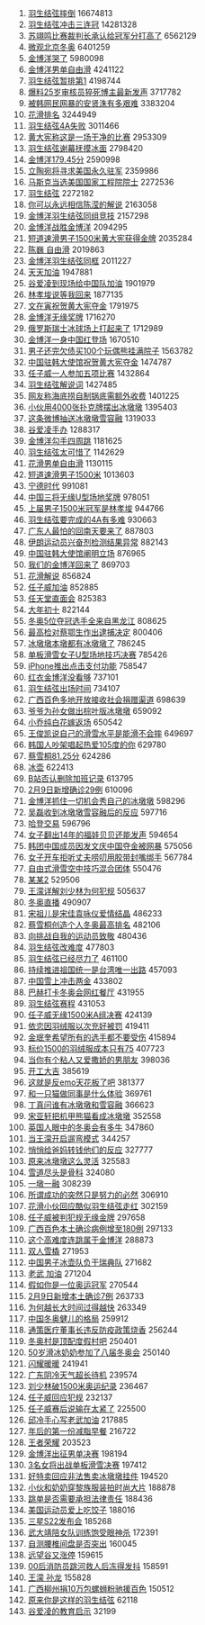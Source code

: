 1. [羽生结弦摔倒](https://s.weibo.com//weibo?q=%23%E7%BE%BD%E7%94%9F%E7%BB%93%E5%BC%A6%E6%91%94%E5%80%92%23&Refer=top) 16674813
2. [羽生结弦冲击三连冠](https://s.weibo.com//weibo?q=%23%E7%BE%BD%E7%94%9F%E7%BB%93%E5%BC%A6%E5%86%B2%E5%87%BB%E4%B8%89%E8%BF%9E%E5%86%A0%23&Refer=top) 14281328
3. [苏翊鸣比赛裁判长承认给冠军分打高了](https://s.weibo.com//weibo?q=%23%E8%8B%8F%E7%BF%8A%E9%B8%A3%E6%AF%94%E8%B5%9B%E8%A3%81%E5%88%A4%E9%95%BF%E6%89%BF%E8%AE%A4%E7%BB%99%E5%86%A0%E5%86%9B%E5%88%86%E6%89%93%E9%AB%98%E4%BA%86%23&Refer=top) 6562129
4. [微观北京冬奥](https://s.weibo.com//weibo?q=%23%E5%BE%AE%E8%A7%82%E5%8C%97%E4%BA%AC%E5%86%AC%E5%A5%A5%23&Refer=top) 6401259
5. [金博洋哭了](https://s.weibo.com//weibo?q=%23%E9%87%91%E5%8D%9A%E6%B4%8B%E5%93%AD%E4%BA%86%23&Refer=top) 5980098
6. [金博洋男单自由滑](https://s.weibo.com//weibo?q=%23%E9%87%91%E5%8D%9A%E6%B4%8B%E7%94%B7%E5%8D%95%E8%87%AA%E7%94%B1%E6%BB%91%23&Refer=top) 4241122
7. [羽生结弦暂排第1](https://s.weibo.com//weibo?q=%23%E7%BE%BD%E7%94%9F%E7%BB%93%E5%BC%A6%E6%9A%82%E6%8E%92%E7%AC%AC1%23&Refer=top) 4198744
8. [爆料25岁审核员猝死博主最新发声](https://s.weibo.com//weibo?q=%23%E7%88%86%E6%96%9925%E5%B2%81%E5%AE%A1%E6%A0%B8%E5%91%98%E7%8C%9D%E6%AD%BB%E5%8D%9A%E4%B8%BB%E6%9C%80%E6%96%B0%E5%8F%91%E5%A3%B0%23&Refer=top) 3717782
9. [被韩网民网暴的安贤洙有多艰难](https://s.weibo.com//weibo?q=%23%E8%A2%AB%E9%9F%A9%E7%BD%91%E6%B0%91%E7%BD%91%E6%9A%B4%E7%9A%84%E5%AE%89%E8%B4%A4%E6%B4%99%E6%9C%89%E5%A4%9A%E8%89%B0%E9%9A%BE%23&Refer=top) 3383204
10. [花滑排名](https://s.weibo.com//weibo?q=%E8%8A%B1%E6%BB%91%E6%8E%92%E5%90%8D&Refer=top) 3244949
11. [羽生结弦4A失败](https://s.weibo.com//weibo?q=%23%E7%BE%BD%E7%94%9F%E7%BB%93%E5%BC%A64A%E5%A4%B1%E8%B4%A5%23&Refer=top) 3011466
12. [黄大宪称这是一场干净的比赛](https://s.weibo.com//weibo?q=%23%E9%BB%84%E5%A4%A7%E5%AE%AA%E7%A7%B0%E8%BF%99%E6%98%AF%E4%B8%80%E5%9C%BA%E5%B9%B2%E5%87%80%E7%9A%84%E6%AF%94%E8%B5%9B%23&Refer=top) 2953309
13. [羽生结弦谢幕抚摸冰面](https://s.weibo.com//weibo?q=%23%E7%BE%BD%E7%94%9F%E7%BB%93%E5%BC%A6%E8%B0%A2%E5%B9%95%E6%8A%9A%E6%91%B8%E5%86%B0%E9%9D%A2%23&Refer=top) 2798420
14. [金博洋179.45分](https://s.weibo.com//weibo?q=%23%E9%87%91%E5%8D%9A%E6%B4%8B179.45%E5%88%86%23&Refer=top) 2590998
15. [立陶宛将寻求美国永久驻军](https://s.weibo.com//weibo?q=%23%E7%AB%8B%E9%99%B6%E5%AE%9B%E5%B0%86%E5%AF%BB%E6%B1%82%E7%BE%8E%E5%9B%BD%E6%B0%B8%E4%B9%85%E9%A9%BB%E5%86%9B%23&Refer=top) 2359986
16. [马斯克当选美国国家工程院院士](https://s.weibo.com//weibo?q=%23%E9%A9%AC%E6%96%AF%E5%85%8B%E5%BD%93%E9%80%89%E7%BE%8E%E5%9B%BD%E5%9B%BD%E5%AE%B6%E5%B7%A5%E7%A8%8B%E9%99%A2%E9%99%A2%E5%A3%AB%23&Refer=top) 2272536
17. [羽生结弦](https://s.weibo.com//weibo?q=%E7%BE%BD%E7%94%9F%E7%BB%93%E5%BC%A6&Refer=top) 2272182
18. [你可以永远相信陈滢的解说](https://s.weibo.com//weibo?q=%23%E4%BD%A0%E5%8F%AF%E4%BB%A5%E6%B0%B8%E8%BF%9C%E7%9B%B8%E4%BF%A1%E9%99%88%E6%BB%A2%E7%9A%84%E8%A7%A3%E8%AF%B4%23&Refer=top) 2163058
19. [金博洋羽生结弦同组竞技](https://s.weibo.com//weibo?q=%23%E9%87%91%E5%8D%9A%E6%B4%8B%E7%BE%BD%E7%94%9F%E7%BB%93%E5%BC%A6%E5%90%8C%E7%BB%84%E7%AB%9E%E6%8A%80%23&Refer=top) 2157298
20. [金博洋战胜金博洋](https://s.weibo.com//weibo?q=%23%E9%87%91%E5%8D%9A%E6%B4%8B%E6%88%98%E8%83%9C%E9%87%91%E5%8D%9A%E6%B4%8B%23&Refer=top) 2094295
21. [短道速滑男子1500米黄大宪获得金牌](https://s.weibo.com//weibo?q=%23%E7%9F%AD%E9%81%93%E9%80%9F%E6%BB%91%E7%94%B7%E5%AD%901500%E7%B1%B3%E9%BB%84%E5%A4%A7%E5%AE%AA%E8%8E%B7%E5%BE%97%E9%87%91%E7%89%8C%23&Refer=top) 2035284
22. [陈巍 自由滑](https://s.weibo.com//weibo?q=%E9%99%88%E5%B7%8D%20%E8%87%AA%E7%94%B1%E6%BB%91&Refer=top) 2019863
23. [金博洋羽生结弦同框](https://s.weibo.com//weibo?q=%23%E9%87%91%E5%8D%9A%E6%B4%8B%E7%BE%BD%E7%94%9F%E7%BB%93%E5%BC%A6%E5%90%8C%E6%A1%86%23&Refer=top) 2011227
24. [天天加油](https://s.weibo.com//weibo?q=%E5%A4%A9%E5%A4%A9%E5%8A%A0%E6%B2%B9&Refer=top) 1947881
25. [谷爱凌到现场给中国队加油](https://s.weibo.com//weibo?q=%23%E8%B0%B7%E7%88%B1%E5%87%8C%E5%88%B0%E7%8E%B0%E5%9C%BA%E7%BB%99%E4%B8%AD%E5%9B%BD%E9%98%9F%E5%8A%A0%E6%B2%B9%23&Refer=top) 1901979
26. [林孝埈说等我回来](https://s.weibo.com//weibo?q=%23%E6%9E%97%E5%AD%9D%E5%9F%88%E8%AF%B4%E7%AD%89%E6%88%91%E5%9B%9E%E6%9D%A5%23&Refer=top) 1877135
27. [文在寅祝贺黄大宪夺金](https://s.weibo.com//weibo?q=%23%E6%96%87%E5%9C%A8%E5%AF%85%E7%A5%9D%E8%B4%BA%E9%BB%84%E5%A4%A7%E5%AE%AA%E5%A4%BA%E9%87%91%23&Refer=top) 1791975
28. [金博洋无缘奖牌](https://s.weibo.com//weibo?q=%23%E9%87%91%E5%8D%9A%E6%B4%8B%E6%97%A0%E7%BC%98%E5%A5%96%E7%89%8C%23&Refer=top) 1716270
29. [俄罗斯瑞士冰球场上打起来了](https://s.weibo.com//weibo?q=%23%E4%BF%84%E7%BD%97%E6%96%AF%E7%91%9E%E5%A3%AB%E5%86%B0%E7%90%83%E5%9C%BA%E4%B8%8A%E6%89%93%E8%B5%B7%E6%9D%A5%E4%BA%86%23&Refer=top) 1712989
30. [金博洋一身中国红登场](https://s.weibo.com//weibo?q=%23%E9%87%91%E5%8D%9A%E6%B4%8B%E4%B8%80%E8%BA%AB%E4%B8%AD%E5%9B%BD%E7%BA%A2%E7%99%BB%E5%9C%BA%23&Refer=top) 1670510
31. [男子还完欠债买100个玩偶熊挂满院子](https://s.weibo.com//weibo?q=%23%E7%94%B7%E5%AD%90%E8%BF%98%E5%AE%8C%E6%AC%A0%E5%80%BA%E4%B9%B0100%E4%B8%AA%E7%8E%A9%E5%81%B6%E7%86%8A%E6%8C%82%E6%BB%A1%E9%99%A2%E5%AD%90%23&Refer=top) 1563782
32. [中国驻韩大使馆祝贺黄大宪夺金](https://s.weibo.com//weibo?q=%23%E4%B8%AD%E5%9B%BD%E9%A9%BB%E9%9F%A9%E5%A4%A7%E4%BD%BF%E9%A6%86%E7%A5%9D%E8%B4%BA%E9%BB%84%E5%A4%A7%E5%AE%AA%E5%A4%BA%E9%87%91%23&Refer=top) 1474787
33. [任子威一人参加五项比赛](https://s.weibo.com//weibo?q=%23%E4%BB%BB%E5%AD%90%E5%A8%81%E4%B8%80%E4%BA%BA%E5%8F%82%E5%8A%A0%E4%BA%94%E9%A1%B9%E6%AF%94%E8%B5%9B%23&Refer=top) 1432864
34. [羽生结弦解说词](https://s.weibo.com//weibo?q=%E7%BE%BD%E7%94%9F%E7%BB%93%E5%BC%A6%E8%A7%A3%E8%AF%B4%E8%AF%8D&Refer=top) 1427485
35. [网友称海底捞自制锅底需额外收费](https://s.weibo.com//weibo?q=%23%E7%BD%91%E5%8F%8B%E7%A7%B0%E6%B5%B7%E5%BA%95%E6%8D%9E%E8%87%AA%E5%88%B6%E9%94%85%E5%BA%95%E9%9C%80%E9%A2%9D%E5%A4%96%E6%94%B6%E8%B4%B9%23&Refer=top) 1401225
36. [小伙用4000张扑克牌摆出冰墩墩](https://s.weibo.com//weibo?q=%23%E5%B0%8F%E4%BC%99%E7%94%A84000%E5%BC%A0%E6%89%91%E5%85%8B%E7%89%8C%E6%91%86%E5%87%BA%E5%86%B0%E5%A2%A9%E5%A2%A9%23&Refer=top) 1395403
37. [这条微博抽送冰墩墩雪容融](https://s.weibo.com//weibo?q=%23%E8%BF%99%E6%9D%A1%E5%BE%AE%E5%8D%9A%E6%8A%BD%E9%80%81%E5%86%B0%E5%A2%A9%E5%A2%A9%E9%9B%AA%E5%AE%B9%E8%9E%8D%23&Refer=top) 1319033
38. [谷爱凌手办](https://s.weibo.com//weibo?q=%23%E8%B0%B7%E7%88%B1%E5%87%8C%E6%89%8B%E5%8A%9E%23&Refer=top) 1288317
39. [金博洋勾手四周跳](https://s.weibo.com//weibo?q=%23%E9%87%91%E5%8D%9A%E6%B4%8B%E5%8B%BE%E6%89%8B%E5%9B%9B%E5%91%A8%E8%B7%B3%23&Refer=top) 1181625
40. [羽生结弦太可惜了](https://s.weibo.com//weibo?q=%23%E7%BE%BD%E7%94%9F%E7%BB%93%E5%BC%A6%E5%A4%AA%E5%8F%AF%E6%83%9C%E4%BA%86%23&Refer=top) 1142629
41. [花滑男单自由滑](https://s.weibo.com//weibo?q=%23%E8%8A%B1%E6%BB%91%E7%94%B7%E5%8D%95%E8%87%AA%E7%94%B1%E6%BB%91%23&Refer=top) 1130115
42. [短道速滑男子1500米](https://s.weibo.com//weibo?q=%23%E7%9F%AD%E9%81%93%E9%80%9F%E6%BB%91%E7%94%B7%E5%AD%901500%E7%B1%B3%23&Refer=top) 1013603
43. [宁德时代](https://s.weibo.com//weibo?q=%23%E5%AE%81%E5%BE%B7%E6%97%B6%E4%BB%A3%23&Refer=top) 991081
44. [中国三将无缘U型场地奖牌](https://s.weibo.com//weibo?q=%23%E4%B8%AD%E5%9B%BD%E4%B8%89%E5%B0%86%E6%97%A0%E7%BC%98U%E5%9E%8B%E5%9C%BA%E5%9C%B0%E5%A5%96%E7%89%8C%23&Refer=top) 978051
45. [上届男子1500米冠军是林孝埈](https://s.weibo.com//weibo?q=%23%E4%B8%8A%E5%B1%8A%E7%94%B7%E5%AD%901500%E7%B1%B3%E5%86%A0%E5%86%9B%E6%98%AF%E6%9E%97%E5%AD%9D%E5%9F%88%23&Refer=top) 944766
46. [羽生结弦要完成的4A有多难](https://s.weibo.com//weibo?q=%23%E7%BE%BD%E7%94%9F%E7%BB%93%E5%BC%A6%E8%A6%81%E5%AE%8C%E6%88%90%E7%9A%844A%E6%9C%89%E5%A4%9A%E9%9A%BE%23&Refer=top) 930663
47. [广东人最怕的回南天要来了](https://s.weibo.com//weibo?q=%23%E5%B9%BF%E4%B8%9C%E4%BA%BA%E6%9C%80%E6%80%95%E7%9A%84%E5%9B%9E%E5%8D%97%E5%A4%A9%E8%A6%81%E6%9D%A5%E4%BA%86%23&Refer=top) 887803
48. [伊朗运动员兴奋剂检测结果异常](https://s.weibo.com//weibo?q=%23%E4%BC%8A%E6%9C%97%E8%BF%90%E5%8A%A8%E5%91%98%E5%85%B4%E5%A5%8B%E5%89%82%E6%A3%80%E6%B5%8B%E7%BB%93%E6%9E%9C%E5%BC%82%E5%B8%B8%23&Refer=top) 882143
49. [中国驻韩大使馆阐明立场](https://s.weibo.com//weibo?q=%23%E4%B8%AD%E5%9B%BD%E9%A9%BB%E9%9F%A9%E5%A4%A7%E4%BD%BF%E9%A6%86%E9%98%90%E6%98%8E%E7%AB%8B%E5%9C%BA%23&Refer=top) 876965
50. [我们的金博洋回来了](https://s.weibo.com//weibo?q=%23%E6%88%91%E4%BB%AC%E7%9A%84%E9%87%91%E5%8D%9A%E6%B4%8B%E5%9B%9E%E6%9D%A5%E4%BA%86%23&Refer=top) 869703
51. [花滑解说](https://s.weibo.com//weibo?q=%E8%8A%B1%E6%BB%91%E8%A7%A3%E8%AF%B4&Refer=top) 856824
52. [任子威加油](https://s.weibo.com//weibo?q=%23%E4%BB%BB%E5%AD%90%E5%A8%81%E5%8A%A0%E6%B2%B9%23&Refer=top) 852885
53. [任天堂直面会](https://s.weibo.com//weibo?q=%23%E4%BB%BB%E5%A4%A9%E5%A0%82%E7%9B%B4%E9%9D%A2%E4%BC%9A%23&Refer=top) 825383
54. [大年初十](https://s.weibo.com//weibo?q=%E5%A4%A7%E5%B9%B4%E5%88%9D%E5%8D%81&Refer=top) 822144
55. [冬奥5位夺冠选手全来自黑龙江](https://s.weibo.com//weibo?q=%23%E5%86%AC%E5%A5%A55%E4%BD%8D%E5%A4%BA%E5%86%A0%E9%80%89%E6%89%8B%E5%85%A8%E6%9D%A5%E8%87%AA%E9%BB%91%E9%BE%99%E6%B1%9F%23&Refer=top) 808625
56. [最高检对蔡鄂生作出逮捕决定](https://s.weibo.com//weibo?q=%23%E6%9C%80%E9%AB%98%E6%A3%80%E5%AF%B9%E8%94%A1%E9%84%82%E7%94%9F%E4%BD%9C%E5%87%BA%E9%80%AE%E6%8D%95%E5%86%B3%E5%AE%9A%23&Refer=top) 800406
57. [冰墩墩本墩都有冰墩墩了](https://s.weibo.com//weibo?q=%23%E5%86%B0%E5%A2%A9%E5%A2%A9%E6%9C%AC%E5%A2%A9%E9%83%BD%E6%9C%89%E5%86%B0%E5%A2%A9%E5%A2%A9%E4%BA%86%23&Refer=top) 786245
58. [单板滑雪女子U型场地技巧决赛](https://s.weibo.com//weibo?q=%23%E5%8D%95%E6%9D%BF%E6%BB%91%E9%9B%AA%E5%A5%B3%E5%AD%90U%E5%9E%8B%E5%9C%BA%E5%9C%B0%E6%8A%80%E5%B7%A7%E5%86%B3%E8%B5%9B%23&Refer=top) 785426
59. [iPhone推出点击支付功能](https://s.weibo.com//weibo?q=%23iPhone%E6%8E%A8%E5%87%BA%E7%82%B9%E5%87%BB%E6%94%AF%E4%BB%98%E5%8A%9F%E8%83%BD%23&Refer=top) 758547
60. [红衣金博洋没看够](https://s.weibo.com//weibo?q=%23%E7%BA%A2%E8%A1%A3%E9%87%91%E5%8D%9A%E6%B4%8B%E6%B2%A1%E7%9C%8B%E5%A4%9F%23&Refer=top) 737101
61. [羽生结弦出场时间](https://s.weibo.com//weibo?q=%23%E7%BE%BD%E7%94%9F%E7%BB%93%E5%BC%A6%E5%87%BA%E5%9C%BA%E6%97%B6%E9%97%B4%23&Refer=top) 734107
62. [广西百色多地开放接收社会捐赠渠道](https://s.weibo.com//weibo?q=%23%E5%B9%BF%E8%A5%BF%E7%99%BE%E8%89%B2%E5%A4%9A%E5%9C%B0%E5%BC%80%E6%94%BE%E6%8E%A5%E6%94%B6%E7%A4%BE%E4%BC%9A%E6%8D%90%E8%B5%A0%E6%B8%A0%E9%81%93%23&Refer=top) 698639
63. [爷爷为孙女做出棕叶版冰墩墩](https://s.weibo.com//weibo?q=%23%E7%88%B7%E7%88%B7%E4%B8%BA%E5%AD%99%E5%A5%B3%E5%81%9A%E5%87%BA%E6%A3%95%E5%8F%B6%E7%89%88%E5%86%B0%E5%A2%A9%E5%A2%A9%23&Refer=top) 659092
64. [小乔纯白花嫁返场](https://s.weibo.com//weibo?q=%23%E5%B0%8F%E4%B9%94%E7%BA%AF%E7%99%BD%E8%8A%B1%E5%AB%81%E8%BF%94%E5%9C%BA%23&Refer=top) 650542
65. [王俊凯说自己的滑雪水平是能滑不会摔](https://s.weibo.com//weibo?q=%23%E7%8E%8B%E4%BF%8A%E5%87%AF%E8%AF%B4%E8%87%AA%E5%B7%B1%E7%9A%84%E6%BB%91%E9%9B%AA%E6%B0%B4%E5%B9%B3%E6%98%AF%E8%83%BD%E6%BB%91%E4%B8%8D%E4%BC%9A%E6%91%94%23&Refer=top) 649697
66. [韩国人吵架唱起热爱105度的你](https://s.weibo.com//weibo?q=%E9%9F%A9%E5%9B%BD%E4%BA%BA%E5%90%B5%E6%9E%B6%E5%94%B1%E8%B5%B7%E7%83%AD%E7%88%B1105%E5%BA%A6%E7%9A%84%E4%BD%A0&Refer=top) 629780
67. [蔡雪桐81.25分](https://s.weibo.com//weibo?q=%23%E8%94%A1%E9%9B%AA%E6%A1%9081.25%E5%88%86%23&Refer=top) 624286
68. [冰壶](https://s.weibo.com//weibo?q=%E5%86%B0%E5%A3%B6&Refer=top) 622413
69. [B站否认删除加班记录](https://s.weibo.com//weibo?q=%23B%E7%AB%99%E5%90%A6%E8%AE%A4%E5%88%A0%E9%99%A4%E5%8A%A0%E7%8F%AD%E8%AE%B0%E5%BD%95%23&Refer=top) 613795
70. [2月9日新增确诊29例](https://s.weibo.com//weibo?q=%232%E6%9C%889%E6%97%A5%E6%96%B0%E5%A2%9E%E7%A1%AE%E8%AF%8A29%E4%BE%8B%23&Refer=top) 610096
71. [金博洋抓住一切机会秀自己的冰墩墩](https://s.weibo.com//weibo?q=%23%E9%87%91%E5%8D%9A%E6%B4%8B%E6%8A%93%E4%BD%8F%E4%B8%80%E5%88%87%E6%9C%BA%E4%BC%9A%E7%A7%80%E8%87%AA%E5%B7%B1%E7%9A%84%E5%86%B0%E5%A2%A9%E5%A2%A9%23&Refer=top) 598296
72. [吴磊收到冰墩墩雪容融后的反应](https://s.weibo.com//weibo?q=%23%E5%90%B4%E7%A3%8A%E6%94%B6%E5%88%B0%E5%86%B0%E5%A2%A9%E5%A2%A9%E9%9B%AA%E5%AE%B9%E8%9E%8D%E5%90%8E%E7%9A%84%E5%8F%8D%E5%BA%94%23&Refer=top) 597716
73. [哈登交易](https://s.weibo.com//weibo?q=%E5%93%88%E7%99%BB%E4%BA%A4%E6%98%93&Refer=top) 596796
74. [女子翻出14年的福娃贝贝还能发声](https://s.weibo.com//weibo?q=%23%E5%A5%B3%E5%AD%90%E7%BF%BB%E5%87%BA14%E5%B9%B4%E7%9A%84%E7%A6%8F%E5%A8%83%E8%B4%9D%E8%B4%9D%E8%BF%98%E8%83%BD%E5%8F%91%E5%A3%B0%23&Refer=top) 594654
75. [韩团中国成员因发文庆中国夺金被网暴](https://s.weibo.com//weibo?q=%23%E9%9F%A9%E5%9B%A2%E4%B8%AD%E5%9B%BD%E6%88%90%E5%91%98%E5%9B%A0%E5%8F%91%E6%96%87%E5%BA%86%E4%B8%AD%E5%9B%BD%E5%A4%BA%E9%87%91%E8%A2%AB%E7%BD%91%E6%9A%B4%23&Refer=top) 575056
76. [女子开车拒听丈夫唠叨用胶带封嘴绑手](https://s.weibo.com//weibo?q=%23%E5%A5%B3%E5%AD%90%E5%BC%80%E8%BD%A6%E6%8B%92%E5%90%AC%E4%B8%88%E5%A4%AB%E5%94%A0%E5%8F%A8%E7%94%A8%E8%83%B6%E5%B8%A6%E5%B0%81%E5%98%B4%E7%BB%91%E6%89%8B%23&Refer=top) 567784
77. [自由式滑雪空中技巧混合团体](https://s.weibo.com//weibo?q=%23%E8%87%AA%E7%94%B1%E5%BC%8F%E6%BB%91%E9%9B%AA%E7%A9%BA%E4%B8%AD%E6%8A%80%E5%B7%A7%E6%B7%B7%E5%90%88%E5%9B%A2%E4%BD%93%23&Refer=top) 550476
78. [某某2](https://s.weibo.com//weibo?q=%E6%9F%90%E6%9F%902&Refer=top) 529506
79. [王濛详解刘少林为何犯规](https://s.weibo.com//weibo?q=%23%E7%8E%8B%E6%BF%9B%E8%AF%A6%E8%A7%A3%E5%88%98%E5%B0%91%E6%9E%97%E4%B8%BA%E4%BD%95%E7%8A%AF%E8%A7%84%23&Refer=top) 505637
80. [冬奥直播](https://s.weibo.com//weibo?q=%E5%86%AC%E5%A5%A5%E7%9B%B4%E6%92%AD&Refer=top) 490907
81. [宋祖儿是宋佳袁咏仪爱情结晶](https://s.weibo.com//weibo?q=%23%E5%AE%8B%E7%A5%96%E5%84%BF%E6%98%AF%E5%AE%8B%E4%BD%B3%E8%A2%81%E5%92%8F%E4%BB%AA%E7%88%B1%E6%83%85%E7%BB%93%E6%99%B6%23&Refer=top) 486233
82. [蔡雪桐创造个人冬奥最高排名](https://s.weibo.com//weibo?q=%23%E8%94%A1%E9%9B%AA%E6%A1%90%E5%88%9B%E9%80%A0%E4%B8%AA%E4%BA%BA%E5%86%AC%E5%A5%A5%E6%9C%80%E9%AB%98%E6%8E%92%E5%90%8D%23&Refer=top) 482106
83. [向挑战自我的运动员致敬](https://s.weibo.com//weibo?q=%23%E5%90%91%E6%8C%91%E6%88%98%E8%87%AA%E6%88%91%E7%9A%84%E8%BF%90%E5%8A%A8%E5%91%98%E8%87%B4%E6%95%AC%23&Refer=top) 480436
84. [羽生结弦改难度](https://s.weibo.com//weibo?q=%E7%BE%BD%E7%94%9F%E7%BB%93%E5%BC%A6%E6%94%B9%E9%9A%BE%E5%BA%A6&Refer=top) 477803
85. [羽生结弦已经尽力了](https://s.weibo.com//weibo?q=%23%E7%BE%BD%E7%94%9F%E7%BB%93%E5%BC%A6%E5%B7%B2%E7%BB%8F%E5%B0%BD%E5%8A%9B%E4%BA%86%23&Refer=top) 461100
86. [持续推进祖国统一是台湾唯一出路](https://s.weibo.com//weibo?q=%23%E6%8C%81%E7%BB%AD%E6%8E%A8%E8%BF%9B%E7%A5%96%E5%9B%BD%E7%BB%9F%E4%B8%80%E6%98%AF%E5%8F%B0%E6%B9%BE%E5%94%AF%E4%B8%80%E5%87%BA%E8%B7%AF%23&Refer=top) 457093
87. [中国雪上冲击两金](https://s.weibo.com//weibo?q=%23%E4%B8%AD%E5%9B%BD%E9%9B%AA%E4%B8%8A%E5%86%B2%E5%87%BB%E4%B8%A4%E9%87%91%23&Refer=top) 433802
88. [巴赫打卡冬奥会网红餐厅](https://s.weibo.com//weibo?q=%23%E5%B7%B4%E8%B5%AB%E6%89%93%E5%8D%A1%E5%86%AC%E5%A5%A5%E4%BC%9A%E7%BD%91%E7%BA%A2%E9%A4%90%E5%8E%85%23&Refer=top) 431955
89. [羽生结弦赛程](https://s.weibo.com//weibo?q=%E7%BE%BD%E7%94%9F%E7%BB%93%E5%BC%A6%E8%B5%9B%E7%A8%8B&Refer=top) 431053
90. [任子威无缘1500米A组决赛](https://s.weibo.com//weibo?q=%23%E4%BB%BB%E5%AD%90%E5%A8%81%E6%97%A0%E7%BC%981500%E7%B1%B3A%E7%BB%84%E5%86%B3%E8%B5%9B%23&Refer=top) 424139
91. [依恋因羽绒服以次充好被罚](https://s.weibo.com//weibo?q=%23%E4%BE%9D%E6%81%8B%E5%9B%A0%E7%BE%BD%E7%BB%92%E6%9C%8D%E4%BB%A5%E6%AC%A1%E5%85%85%E5%A5%BD%E8%A2%AB%E7%BD%9A%23&Refer=top) 419411
92. [金珉奎希望所有的选手都不要受伤](https://s.weibo.com//weibo?q=%23%E9%87%91%E7%8F%89%E5%A5%8E%E5%B8%8C%E6%9C%9B%E6%89%80%E6%9C%89%E7%9A%84%E9%80%89%E6%89%8B%E9%83%BD%E4%B8%8D%E8%A6%81%E5%8F%97%E4%BC%A4%23&Refer=top) 415894
93. [标价1500的羽绒服成本只有75](https://s.weibo.com//weibo?q=%23%E6%A0%87%E4%BB%B71500%E7%9A%84%E7%BE%BD%E7%BB%92%E6%9C%8D%E6%88%90%E6%9C%AC%E5%8F%AA%E6%9C%8975%23&Refer=top) 407723
94. [当你有个粘人又爱撒娇的男朋友](https://s.weibo.com//weibo?q=%23%E5%BD%93%E4%BD%A0%E6%9C%89%E4%B8%AA%E7%B2%98%E4%BA%BA%E5%8F%88%E7%88%B1%E6%92%92%E5%A8%87%E7%9A%84%E7%94%B7%E6%9C%8B%E5%8F%8B%23&Refer=top) 398036
95. [开工大吉](https://s.weibo.com//weibo?q=%E5%BC%80%E5%B7%A5%E5%A4%A7%E5%90%89&Refer=top) 385619
96. [这就是反emo天花板了吧](https://s.weibo.com//weibo?q=%23%E8%BF%99%E5%B0%B1%E6%98%AF%E5%8F%8Demo%E5%A4%A9%E8%8A%B1%E6%9D%BF%E4%BA%86%E5%90%A7%23&Refer=top) 381377
97. [和一只猫做同事是什么体验](https://s.weibo.com//weibo?q=%23%E5%92%8C%E4%B8%80%E5%8F%AA%E7%8C%AB%E5%81%9A%E5%90%8C%E4%BA%8B%E6%98%AF%E4%BB%80%E4%B9%88%E4%BD%93%E9%AA%8C%23&Refer=top) 369761
98. [丁真问谁有冰墩墩和雪容融](https://s.weibo.com//weibo?q=%23%E4%B8%81%E7%9C%9F%E9%97%AE%E8%B0%81%E6%9C%89%E5%86%B0%E5%A2%A9%E5%A2%A9%E5%92%8C%E9%9B%AA%E5%AE%B9%E8%9E%8D%23&Refer=top) 366623
99. [宋亚轩把机甲熊猫看成冰墩墩](https://s.weibo.com//weibo?q=%23%E5%AE%8B%E4%BA%9A%E8%BD%A9%E6%8A%8A%E6%9C%BA%E7%94%B2%E7%86%8A%E7%8C%AB%E7%9C%8B%E6%88%90%E5%86%B0%E5%A2%A9%E5%A2%A9%23&Refer=top) 352558
100. [英国人眼中的冬奥会有多牛](https://s.weibo.com//weibo?q=%23%E8%8B%B1%E5%9B%BD%E4%BA%BA%E7%9C%BC%E4%B8%AD%E7%9A%84%E5%86%AC%E5%A5%A5%E4%BC%9A%E6%9C%89%E5%A4%9A%E7%89%9B%23&Refer=top) 347860
101. [当王濛开启遛弯模式](https://s.weibo.com//weibo?q=%23%E5%BD%93%E7%8E%8B%E6%BF%9B%E5%BC%80%E5%90%AF%E9%81%9B%E5%BC%AF%E6%A8%A1%E5%BC%8F%23&Refer=top) 344257
102. [悄悄给爸妈转钱他们的反应](https://s.weibo.com//weibo?q=%23%E6%82%84%E6%82%84%E7%BB%99%E7%88%B8%E5%A6%88%E8%BD%AC%E9%92%B1%E4%BB%96%E4%BB%AC%E7%9A%84%E5%8F%8D%E5%BA%94%23&Refer=top) 327777
103. [原来冰墩墩这么灵活](https://s.weibo.com//weibo?q=%23%E5%8E%9F%E6%9D%A5%E5%86%B0%E5%A2%A9%E5%A2%A9%E8%BF%99%E4%B9%88%E7%81%B5%E6%B4%BB%23&Refer=top) 325583
104. [雪道尽头是骨科](https://s.weibo.com//weibo?q=%E9%9B%AA%E9%81%93%E5%B0%BD%E5%A4%B4%E6%98%AF%E9%AA%A8%E7%A7%91&Refer=top) 324080
105. [一墩一融](https://s.weibo.com//weibo?q=%23%E4%B8%80%E5%A2%A9%E4%B8%80%E8%9E%8D%23&Refer=top) 308239
106. [所谓成功的突然只是努力的必然](https://s.weibo.com//weibo?q=%23%E6%89%80%E8%B0%93%E6%88%90%E5%8A%9F%E7%9A%84%E7%AA%81%E7%84%B6%E5%8F%AA%E6%98%AF%E5%8A%AA%E5%8A%9B%E7%9A%84%E5%BF%85%E7%84%B6%23&Refer=top) 306910
107. [花滑小伙回应酷似羽生结弦走红](https://s.weibo.com//weibo?q=%23%E8%8A%B1%E6%BB%91%E5%B0%8F%E4%BC%99%E5%9B%9E%E5%BA%94%E9%85%B7%E4%BC%BC%E7%BE%BD%E7%94%9F%E7%BB%93%E5%BC%A6%E8%B5%B0%E7%BA%A2%23&Refer=top) 302159
108. [任子威被判犯规无缘金牌](https://s.weibo.com//weibo?q=%23%E4%BB%BB%E5%AD%90%E5%A8%81%E8%A2%AB%E5%88%A4%E7%8A%AF%E8%A7%84%E6%97%A0%E7%BC%98%E9%87%91%E7%89%8C%23&Refer=top) 297658
109. [广西百色本土确诊病例增至180例](https://s.weibo.com//weibo?q=%23%E5%B9%BF%E8%A5%BF%E7%99%BE%E8%89%B2%E6%9C%AC%E5%9C%9F%E7%A1%AE%E8%AF%8A%E7%97%85%E4%BE%8B%E5%A2%9E%E8%87%B3180%E4%BE%8B%23&Refer=top) 297133
110. [这个高难度连跳属于金博洋](https://s.weibo.com//weibo?q=%23%E8%BF%99%E4%B8%AA%E9%AB%98%E9%9A%BE%E5%BA%A6%E8%BF%9E%E8%B7%B3%E5%B1%9E%E4%BA%8E%E9%87%91%E5%8D%9A%E6%B4%8B%23&Refer=top) 288873
111. [双人雪橇](https://s.weibo.com//weibo?q=%E5%8F%8C%E4%BA%BA%E9%9B%AA%E6%A9%87&Refer=top) 271953
112. [中国男子冰壶队负于瑞典队](https://s.weibo.com//weibo?q=%23%E4%B8%AD%E5%9B%BD%E7%94%B7%E5%AD%90%E5%86%B0%E5%A3%B6%E9%98%9F%E8%B4%9F%E4%BA%8E%E7%91%9E%E5%85%B8%E9%98%9F%23&Refer=top) 271682
113. [老武 加油](https://s.weibo.com//weibo?q=%E8%80%81%E6%AD%A6%20%E5%8A%A0%E6%B2%B9&Refer=top) 271204
114. [假如你是一位奥运冠军](https://s.weibo.com//weibo?q=%23%E5%81%87%E5%A6%82%E4%BD%A0%E6%98%AF%E4%B8%80%E4%BD%8D%E5%A5%A5%E8%BF%90%E5%86%A0%E5%86%9B%23&Refer=top) 270544
115. [2月9日新增本土确诊7例](https://s.weibo.com//weibo?q=%232%E6%9C%889%E6%97%A5%E6%96%B0%E5%A2%9E%E6%9C%AC%E5%9C%9F%E7%A1%AE%E8%AF%8A7%E4%BE%8B%23&Refer=top) 263733
116. [为何越长大时间过得越快](https://s.weibo.com//weibo?q=%23%E4%B8%BA%E4%BD%95%E8%B6%8A%E9%95%BF%E5%A4%A7%E6%97%B6%E9%97%B4%E8%BF%87%E5%BE%97%E8%B6%8A%E5%BF%AB%23&Refer=top) 263349
117. [中国冬奥健儿的格局](https://s.weibo.com//weibo?q=%23%E4%B8%AD%E5%9B%BD%E5%86%AC%E5%A5%A5%E5%81%A5%E5%84%BF%E7%9A%84%E6%A0%BC%E5%B1%80%23&Refer=top) 259912
118. [通策医疗董事长违反防疫政策烧香](https://s.weibo.com//weibo?q=%23%E9%80%9A%E7%AD%96%E5%8C%BB%E7%96%97%E8%91%A3%E4%BA%8B%E9%95%BF%E8%BF%9D%E5%8F%8D%E9%98%B2%E7%96%AB%E6%94%BF%E7%AD%96%E7%83%A7%E9%A6%99%23&Refer=top) 256244
119. [冬奥村是顶配度假村吧](https://s.weibo.com//weibo?q=%23%E5%86%AC%E5%A5%A5%E6%9D%91%E6%98%AF%E9%A1%B6%E9%85%8D%E5%BA%A6%E5%81%87%E6%9D%91%E5%90%A7%23&Refer=top) 250401
120. [50岁滑冰奶奶参加了八届冬奥会](https://s.weibo.com//weibo?q=%2350%E5%B2%81%E6%BB%91%E5%86%B0%E5%A5%B6%E5%A5%B6%E5%8F%82%E5%8A%A0%E4%BA%86%E5%85%AB%E5%B1%8A%E5%86%AC%E5%A5%A5%E4%BC%9A%23&Refer=top) 250140
121. [闪耀暖暖](https://s.weibo.com//weibo?q=%E9%97%AA%E8%80%80%E6%9A%96%E6%9A%96&Refer=top) 241941
122. [广东阴冷天气超长待机](https://s.weibo.com//weibo?q=%23%E5%B9%BF%E4%B8%9C%E9%98%B4%E5%86%B7%E5%A4%A9%E6%B0%94%E8%B6%85%E9%95%BF%E5%BE%85%E6%9C%BA%23&Refer=top) 239574
123. [刘少林破1500米奥运纪录](https://s.weibo.com//weibo?q=%23%E5%88%98%E5%B0%91%E6%9E%97%E7%A0%B41500%E7%B1%B3%E5%A5%A5%E8%BF%90%E7%BA%AA%E5%BD%95%23&Refer=top) 236467
124. [任子威回应犯规](https://s.weibo.com//weibo?q=%23%E4%BB%BB%E5%AD%90%E5%A8%81%E5%9B%9E%E5%BA%94%E7%8A%AF%E8%A7%84%23&Refer=top) 232137
125. [任子威赛后说输在太紧了](https://s.weibo.com//weibo?q=%23%E4%BB%BB%E5%AD%90%E5%A8%81%E8%B5%9B%E5%90%8E%E8%AF%B4%E8%BE%93%E5%9C%A8%E5%A4%AA%E7%B4%A7%E4%BA%86%23&Refer=top) 225500
126. [邱冷手心写老武加油](https://s.weibo.com//weibo?q=%23%E9%82%B1%E5%86%B7%E6%89%8B%E5%BF%83%E5%86%99%E8%80%81%E6%AD%A6%E5%8A%A0%E6%B2%B9%23&Refer=top) 217885
127. [年后的第一份减脂早餐](https://s.weibo.com//weibo?q=%23%E5%B9%B4%E5%90%8E%E7%9A%84%E7%AC%AC%E4%B8%80%E4%BB%BD%E5%87%8F%E8%84%82%E6%97%A9%E9%A4%90%23&Refer=top) 216722
128. [王者荣耀](https://s.weibo.com//weibo?q=%23%E7%8E%8B%E8%80%85%E8%8D%A3%E8%80%80%23&Refer=top) 203523
129. [金博洋出征男单决赛](https://s.weibo.com//weibo?q=%E9%87%91%E5%8D%9A%E6%B4%8B%E5%87%BA%E5%BE%81%E7%94%B7%E5%8D%95%E5%86%B3%E8%B5%9B&Refer=top) 198194
130. [3名女将出战单板滑雪决赛](https://s.weibo.com//weibo?q=%233%E5%90%8D%E5%A5%B3%E5%B0%86%E5%87%BA%E6%88%98%E5%8D%95%E6%9D%BF%E6%BB%91%E9%9B%AA%E5%86%B3%E8%B5%9B%23&Refer=top) 197412
131. [好特卖回应非法售卖冰墩墩挂件](https://s.weibo.com//weibo?q=%23%E5%A5%BD%E7%89%B9%E5%8D%96%E5%9B%9E%E5%BA%94%E9%9D%9E%E6%B3%95%E5%94%AE%E5%8D%96%E5%86%B0%E5%A2%A9%E5%A2%A9%E6%8C%82%E4%BB%B6%23&Refer=top) 194520
132. [小伙和奶奶穿黎族服装拍时尚大片](https://s.weibo.com//weibo?q=%23%E5%B0%8F%E4%BC%99%E5%92%8C%E5%A5%B6%E5%A5%B6%E7%A9%BF%E9%BB%8E%E6%97%8F%E6%9C%8D%E8%A3%85%E6%8B%8D%E6%97%B6%E5%B0%9A%E5%A4%A7%E7%89%87%23&Refer=top) 188878
133. [跳单是否需要承担法律责任](https://s.weibo.com//weibo?q=%23%E8%B7%B3%E5%8D%95%E6%98%AF%E5%90%A6%E9%9C%80%E8%A6%81%E6%89%BF%E6%8B%85%E6%B3%95%E5%BE%8B%E8%B4%A3%E4%BB%BB%23&Refer=top) 188436
134. [美国运动员爱上吃饺子](https://s.weibo.com//weibo?q=%23%E7%BE%8E%E5%9B%BD%E8%BF%90%E5%8A%A8%E5%91%98%E7%88%B1%E4%B8%8A%E5%90%83%E9%A5%BA%E5%AD%90%23&Refer=top) 188016
135. [三星S22发布会](https://s.weibo.com//weibo?q=%23%E4%B8%89%E6%98%9FS22%E5%8F%91%E5%B8%83%E4%BC%9A%23&Refer=top) 185268
136. [武大靖陪女队训练饱受眼神杀](https://s.weibo.com//weibo?q=%23%E6%AD%A6%E5%A4%A7%E9%9D%96%E9%99%AA%E5%A5%B3%E9%98%9F%E8%AE%AD%E7%BB%83%E9%A5%B1%E5%8F%97%E7%9C%BC%E7%A5%9E%E6%9D%80%23&Refer=top) 172391
137. [自测腰椎间盘是否突出](https://s.weibo.com//weibo?q=%E8%87%AA%E6%B5%8B%E8%85%B0%E6%A4%8E%E9%97%B4%E7%9B%98%E6%98%AF%E5%90%A6%E7%AA%81%E5%87%BA&Refer=top) 160045
138. [远望谷又涨停](https://s.weibo.com//weibo?q=%23%E8%BF%9C%E6%9C%9B%E8%B0%B7%E5%8F%88%E6%B6%A8%E5%81%9C%23&Refer=top) 159615
139. [00后消防员跳河救人后冻得发抖](https://s.weibo.com//weibo?q=%2300%E5%90%8E%E6%B6%88%E9%98%B2%E5%91%98%E8%B7%B3%E6%B2%B3%E6%95%91%E4%BA%BA%E5%90%8E%E5%86%BB%E5%BE%97%E5%8F%91%E6%8A%96%23&Refer=top) 158591
140. [王濛 孙龙](https://s.weibo.com//weibo?q=%E7%8E%8B%E6%BF%9B%20%E5%AD%99%E9%BE%99&Refer=top) 155828
141. [广西柳州捐10万包螺蛳粉驰援百色](https://s.weibo.com//weibo?q=%23%E5%B9%BF%E8%A5%BF%E6%9F%B3%E5%B7%9E%E6%8D%9010%E4%B8%87%E5%8C%85%E8%9E%BA%E8%9B%B3%E7%B2%89%E9%A9%B0%E6%8F%B4%E7%99%BE%E8%89%B2%23&Refer=top) 150512
142. [原来你是这样的羽生结弦](https://s.weibo.com//weibo?q=%23%E5%8E%9F%E6%9D%A5%E4%BD%A0%E6%98%AF%E8%BF%99%E6%A0%B7%E7%9A%84%E7%BE%BD%E7%94%9F%E7%BB%93%E5%BC%A6%23&Refer=top) 62118
143. [谷爱凌的教育启示](https://s.weibo.com//weibo?q=%23%E8%B0%B7%E7%88%B1%E5%87%8C%E7%9A%84%E6%95%99%E8%82%B2%E5%90%AF%E7%A4%BA%23&Refer=top) 32199
